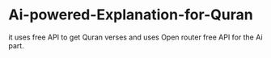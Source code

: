 # Ai-powered-Explanation-for-Quran

it uses free API to get Quran verses and uses Open router free API for the Ai part.
